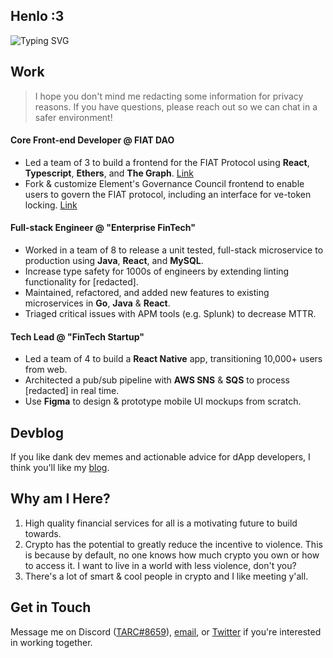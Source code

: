 ## Henlo :3
![Typing SVG](https://readme-typing-svg.demolab.com?font=Fira+Code&duration=4200&pause=2400&color=86F4F5&center=true&vCenter=true&width=420&height=69&lines=Hey+there!+I'm+0xTARC%2C+a+'web3'+dev)

## Work
> I hope you don't mind me redacting some information for privacy reasons. If you have questions, please reach out so we can chat in a safer environment!

#### Core Front-end Developer @ FIAT DAO
* Led a team of 3 to build a frontend for the FIAT Protocol using **React**, **Typescript**, **Ethers**, and **The Graph**. [Link](https://github.com/fiatdao/fiat-ui-i)
* Fork & customize Element's Governance Council frontend to enable users to govern the FIAT protocol, including an interface for ve-token locking. [Link](https://github.com/fiatdao/gov-ui-ii)

#### Full-stack Engineer @ "Enterprise FinTech"
* Worked in a team of 8 to release a unit tested, full-stack microservice to production using **Java**, **React**, and **MySQL**.
* Increase type safety for 1000s of engineers by extending linting functionality for [redacted].
* Maintained, refactored, and added new features to existing microservices in **Go**, **Java** & **React**.
* Triaged critical issues with APM tools (e.g. Splunk) to decrease MTTR.

#### Tech Lead @ "FinTech Startup"
* Led a team of 4 to build a **React Native** app, transitioning 10,000+ users from web.
* Architected a pub/sub pipeline with **AWS SNS** & **SQS** to process [redacted] in real time.
* Use **Figma** to design & prototype mobile UI mockups from scratch.

## Devblog
If you like dank dev memes and actionable advice for dApp developers, I think you'll like my [blog](https://0xtarc.substack.com/).

## Why am I Here?
1. High quality financial services for all is a motivating future to build towards.
2. Crypto has the potential to greatly reduce the incentive to violence. This is because by default, no one knows how much crypto you own or how to access it. I want to live in a world with less violence, don't you?
3. There's a lot of smart & cool people in crypto and I like meeting y'all.

## Get in Touch
Message me on Discord ([TARC#8659](969663184317345813)), [email](mailto:0xtarc@protonmail.com), or [Twitter](https://twitter.com/0xTARC) if you're interested in working together.
